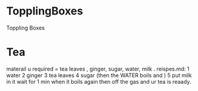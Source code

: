 # TopplingBoxes
Toppling Boxes
# Tea
materail u required = tea leaves , ginger, sugar, water, milk .
reispes.md:
1 water 
2 ginger
3 tea leaves
4 sugar 
(then the WATER boils and )
5 put milk in it 
wait for 1 min when it boils again then off the gas and ur tea is reaady.